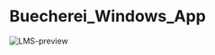 # Buecherei_Windows_App

![LMS-preview](https://user-images.githubusercontent.com/112491941/226916160-15953103-f7c5-4e9c-aba4-8fe0f10ea7e4.png)
